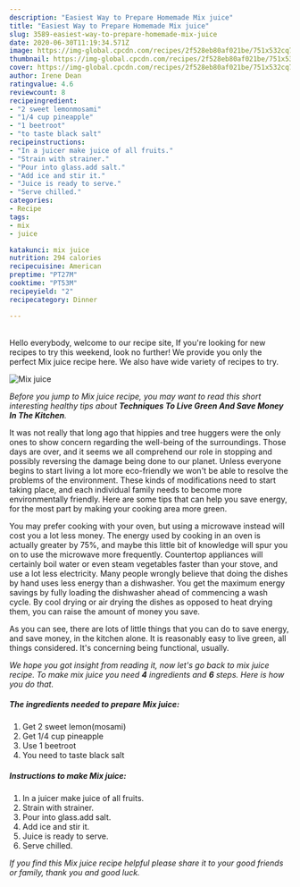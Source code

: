 ```yaml
---
description: "Easiest Way to Prepare Homemade Mix juice"
title: "Easiest Way to Prepare Homemade Mix juice"
slug: 3589-easiest-way-to-prepare-homemade-mix-juice
date: 2020-06-30T11:19:34.571Z
image: https://img-global.cpcdn.com/recipes/2f528eb80af021be/751x532cq70/mix-juice-recipe-main-photo.jpg
thumbnail: https://img-global.cpcdn.com/recipes/2f528eb80af021be/751x532cq70/mix-juice-recipe-main-photo.jpg
cover: https://img-global.cpcdn.com/recipes/2f528eb80af021be/751x532cq70/mix-juice-recipe-main-photo.jpg
author: Irene Dean
ratingvalue: 4.6
reviewcount: 8
recipeingredient:
- "2 sweet lemonmosami"
- "1/4 cup pineapple"
- "1 beetroot"
- "to taste black salt"
recipeinstructions:
- "In a juicer make juice of all fruits."
- "Strain with strainer."
- "Pour into glass.add salt."
- "Add ice and stir it."
- "Juice is ready to serve."
- "Serve chilled."
categories:
- Recipe
tags:
- mix
- juice

katakunci: mix juice 
nutrition: 294 calories
recipecuisine: American
preptime: "PT27M"
cooktime: "PT53M"
recipeyield: "2"
recipecategory: Dinner

---
```

<br>
Hello everybody, welcome to our recipe site, If you're looking for new recipes to try this weekend, look no further! We provide you only the perfect Mix juice recipe here. We also have wide variety of recipes to try.
<br>


![Mix juice](https://img-global.cpcdn.com/recipes/2f528eb80af021be/751x532cq70/mix-juice-recipe-main-photo.jpg)

<i>Before you jump to Mix juice recipe, you may want to read this short interesting healthy tips about 
<strong>Techniques To Live Green And Save Money In The Kitchen</strong>.</i>
</br>

It was not really that long ago that hippies and tree huggers were the only ones to show concern regarding the well-being of the surroundings. Those days are over, and it seems we all comprehend our role in stopping and possibly reversing the damage being done to our planet. Unless everyone begins to start living a lot more eco-friendly we won't be able to resolve the problems of the environment. These kinds of modifications need to start taking place, and each individual family needs to become more environmentally friendly. Here are some tips that can help you save energy, for the most part by making your cooking area more green.

You may prefer cooking with your oven, but using a microwave instead will cost you a lot less money. The energy used by cooking in an oven is actually greater by 75%, and maybe this little bit of knowledge will spur you on to use the microwave more frequently. Countertop appliances will certainly boil water or even steam vegetables faster than your stove, and use a lot less electricity. Many people wrongly believe that doing the dishes by hand uses less energy than a dishwasher. You get the maximum energy savings by fully loading the dishwasher ahead of commencing a wash cycle. By cool drying or air drying the dishes as opposed to heat drying them, you can raise the amount of money you save.

As you can see, there are lots of little things that you can do to save energy, and save money, in the kitchen alone. It is reasonably easy to live green, all things considered. It's concerning being functional, usually.


<i>We hope you got insight from reading it, now let's go back to mix juice recipe. To make mix juice you need <strong>4</strong> ingredients and <strong>6</strong> steps. Here is how you do that.
</i>

##### The ingredients needed to prepare Mix juice:

1. Get 2 sweet lemon(mosami)
1. Get 1/4 cup pineapple
1. Use 1 beetroot
1. You need to taste black salt


##### Instructions to make Mix juice:

1. In a juicer make juice of all fruits.
1. Strain with strainer.
1. Pour into glass.add salt.
1. Add ice and stir it.
1. Juice is ready to serve.
1. Serve chilled.


<i>If you find this Mix juice recipe helpful please share it to your good friends or family, thank you and good luck.</i>
